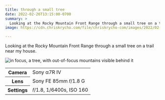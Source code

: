```yaml
---
title: through a small tree
date: 2022-02-26T13:15:00-0700
summary: >
  Looking at the Rocky Mountain Front Range through a small tree on a trail near my house.
image: https://cdn.chriskrycho.com/file/chriskrycho-com/images/2022/02-26-through-tree-thumb.jpg

---
```


Looking at the Rocky Mountain Front Range through a small tree on a trail near my house.

<img src='https://cdn.chriskrycho.com/file/chriskrycho-com/images/2022/02-26-through-tree-thumb.jpg' alt='in focus, a tree, with out-of-focus mountains visible behind it' />

<table>
    <tr>
        <th scope='row'>Camera</th>
        <td>Sony α7R IV</td>
    </tr>
    <tr>
        <th scope='row'>Lens</th>
        <td>Sony FE 85mm 𝑓/1.8 G</td>
    </tr>
    <tr>
        <th scope='row'>Settings</th>
        <td>𝑓/1.8, 1/6400s, <abbr>ISO</abbr> 160</td>
    </tr>
</table>
